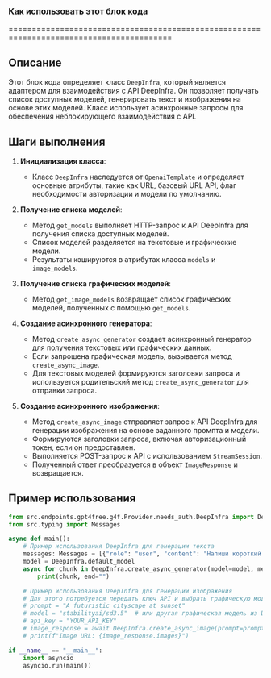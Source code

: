 ### Как использовать этот блок кода
=========================================================================================

Описание
-------------------------
Этот блок кода определяет класс `DeepInfra`, который является адаптером для взаимодействия с API DeepInfra. Он позволяет получать список доступных моделей, генерировать текст и изображения на основе этих моделей. Класс использует асинхронные запросы для обеспечения неблокирующего взаимодействия с API.

Шаги выполнения
-------------------------
1. **Инициализация класса**:
   - Класс `DeepInfra` наследуется от `OpenaiTemplate` и определяет основные атрибуты, такие как URL, базовый URL API, флаг необходимости авторизации и модели по умолчанию.

2. **Получение списка моделей**:
   - Метод `get_models` выполняет HTTP-запрос к API DeepInfra для получения списка доступных моделей.
   - Список моделей разделяется на текстовые и графические модели.
   - Результаты кэшируются в атрибутах класса `models` и `image_models`.

3. **Получение списка графических моделей**:
   - Метод `get_image_models` возвращает список графических моделей, полученных с помощью `get_models`.

4. **Создание асинхронного генератора**:
   - Метод `create_async_generator` создает асинхронный генератор для получения текстовых или графических данных.
   - Если запрошена графическая модель, вызывается метод `create_async_image`.
   - Для текстовых моделей формируются заголовки запроса и используется родительский метод `create_async_generator` для отправки запроса.

5. **Создание асинхронного изображения**:
   - Метод `create_async_image` отправляет запрос к API DeepInfra для генерации изображения на основе заданного промпта и модели.
   - Формируются заголовки запроса, включая авторизационный токен, если он предоставлен.
   - Выполняется POST-запрос к API с использованием `StreamSession`.
   - Полученный ответ преобразуется в объект `ImageResponse` и возвращается.

Пример использования
-------------------------

```python
from src.endpoints.gpt4free.g4f.Provider.needs_auth.DeepInfra import DeepInfra
from src.typing import Messages

async def main():
    # Пример использования DeepInfra для генерации текста
    messages: Messages = [{"role": "user", "content": "Напиши короткий стих о весне."}]
    model = DeepInfra.default_model
    async for chunk in DeepInfra.create_async_generator(model=model, messages=messages, stream=True):
        print(chunk, end="")

    # Пример использования DeepInfra для генерации изображения
    # Для этого потребуется передать ключ API и выбрать графическую модель
    # prompt = "A futuristic cityscape at sunset"
    # model = "stabilityai/sd3.5"  # или другая графическая модель из DeepInfra.get_image_models()
    # api_key = "YOUR_API_KEY"
    # image_response = await DeepInfra.create_async_image(prompt=prompt, model=model, api_key=api_key)
    # print(f"Image URL: {image_response.images}")

if __name__ == "__main__":
    import asyncio
    asyncio.run(main())